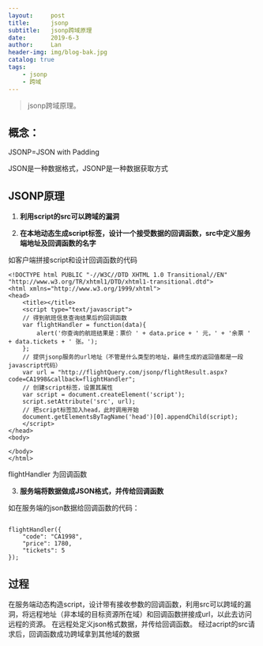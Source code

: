 ```yaml
---
layout:     post
title:      jsonp
subtitle:   jsonp跨域原理
date:       2019-6-3
author:     Lan
header-img: img/blog-bak.jpg
catalog: true
tags:
    - jsonp
    - 跨域
---
```

>jsonp跨域原理。

## 概念：

JSONP=JSON with Padding

JSON是一种数据格式，JSONP是一种数据获取方式

## JSONP原理

 1. **利用script的src可以跨域的漏洞**
 
 3. **在本地动态生成script标签，设计一个接受数据的回调函数，src中定义服务端地址及回调函数的名字**

如客户端拼接script和设计回调函数的代码
```
<!DOCTYPE html PUBLIC "-//W3C//DTD XHTML 1.0 Transitional//EN" "http://www.w3.org/TR/xhtml1/DTD/xhtml1-transitional.dtd">
<html xmlns="http://www.w3.org/1999/xhtml">
<head>
    <title></title>
    <script type="text/javascript">
    // 得到航班信息查询结果后的回调函数
    var flightHandler = function(data){
        alert('你查询的航班结果是：票价 ' + data.price + ' 元，' + '余票 ' + data.tickets + ' 张。');
    };
    // 提供jsonp服务的url地址（不管是什么类型的地址，最终生成的返回值都是一段javascript代码）
    var url = "http://flightQuery.com/jsonp/flightResult.aspx?code=CA1998&callback=flightHandler";
    // 创建script标签，设置其属性
    var script = document.createElement('script');
    script.setAttribute('src', url);
    // 把script标签加入head，此时调用开始
    document.getElementsByTagName('head')[0].appendChild(script); 
    </script>
</head>
<body>
 
</body>
</html>
```

flightHandler 为回调函数


 3. **服务端将数据做成JSON格式，并传给回调函数**

如在服务端的json数据给回调函数的代码：

```

flightHandler({
    "code": "CA1998",
    "price": 1780,
    "tickets": 5
});
```

## 过程
在服务端动态构造script，设计带有接收参数的回调函数，利用src可以跨域的漏洞，将远程地址（非本域的目标资源所在域）和回调函数拼接成url，以此去访问远程的资源。
在远程处定义json格式数据，并传给回调函数。
经过acript的src请求后，回调函数成功跨域拿到其他域的数据